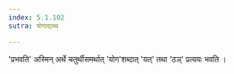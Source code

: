 ```yaml
---
index: 5.1.102
sutra: योगाद्यच्च

---
```

'प्रभवति' अस्मिन् अर्थे चतुर्थीसमर्थात् 'योग'शब्दात् 'यत्' तथा 'ठञ्' प्रत्ययः भवति । 